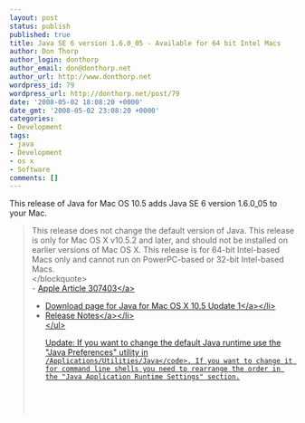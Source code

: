 ```yaml
---
layout: post
status: publish
published: true
title: Java SE 6 version 1.6.0_05 - Available for 64 bit Intel Macs
author: Don Thorp
author_login: donthorp
author_email: don@donthorp.net
author_url: http://www.donthorp.net
wordpress_id: 79
wordpress_url: http://donthorp.net/post/79
date: '2008-05-02 18:08:20 +0000'
date_gmt: '2008-05-02 23:08:20 +0000'
categories:
- Development
tags:
- java
- Development
- os x
- Software
comments: []
---
```

<p>This release of Java for Mac OS 10.5 adds Java SE 6 version 1.6.0_05 to your Mac.</p>
<blockquote><p>
This release does not change the default version of Java. This release is only for Mac OS X v10.5.2 and later, and should not be installed on earlier versions of Mac OS X. This release is for 64-bit Intel-based Macs only and cannot run on PowerPC-based or 32-bit Intel-based Macs.<br />
<&#47;blockquote><br />
- <a href="http:&#47;&#47;docs.info.apple.com&#47;article.html?artnum=307403" target="_blank">Apple Article 307403<&#47;a></p>
<ul>
<li>Download page for <a href="http:&#47;&#47;www.apple.com&#47;support&#47;downloads&#47;javaformacosx105update1.html" target="_blank">Java for Mac OS X 10.5 Update 1<&#47;a><&#47;li>
<li><a href="http:&#47;&#47;developer.apple.com&#47;releasenotes&#47;Java&#47;JavaLeopardUpdate1RN&#47;Introduction&#47;chapter_1_section_1.html" target="_blank">Release Notes<&#47;a><&#47;li><br />
<&#47;ul></p>
<p>Update: If you want to change the default Java runtime use the "Java Preferences" utility in <code>&#47;Applications&#47;Utilities&#47;Java<&#47;code>. If you want to change it for command line shells you need to rearrange the order in the "Java Application Runtime Settings" section.</p>
